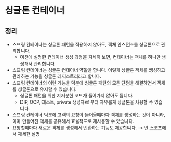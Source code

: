 # 싱글톤 컨테이너

## 정리

- 스프링 컨테이너는 싱글톤 패턴을 적용하지 않아도, 객체 인스턴스를 싱글톤으로 관리합니다.
  - 이전에 설명한 컨테이너 생성 과정을 자세히 보면, 컨테이너는 객체를 하나만 생성해서 관리합니다.
- 스프링 컨테이너는 싱글톤 컨테이너 역할을 합니다. 이렇게 싱글톤 객체를 생성하고 관리하는 기능을 싱글톤 레지스트리라고 합니다.
- 스프링 컨테이너의 이런 기능을 덕분에 싱글톤 패턴의 모든 단점을 해결하면서 객체를 싱글톤으로 유지할 수 있습니다.
  - 싱글톤 패턴을 위한 지저분한 코드가 들어가지 않아도 됩니다.
  - DIP, OCP, 테스트, private 생성자로 부터 자유롭게 싱글톤을 사용할 수 있습니다.
- 스프링 컨테이너 덕분에 고객의 요청이 들어올떄마다 객체를 생성하는 것이 아니라, 이미 만들어진 객체를 공유해서 효율적으로 재사용할 수 있습니다.
- 요청할때마다 새로운 객체를 생성해서 반환하는 기능도 제공합니다. -> 빈 스코프에서 자세한 설명
